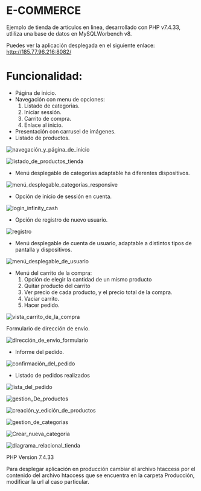 # E-COMMERCE

Ejemplo de tienda de artículos en linea, desarrollado con PHP v7.4.33,
utliliza una base de datos en MySQLWorbench v8.

Puedes ver la aplicación desplegada en el siguiente enlace: http://185.77.96.216:8082/

# Funcionalidad:

- Página de inicio.
- Navegación con menu de opciones:
  1) Listado de categorias.
  2) Iniciar sessión.
  3) Carrito de compra.
  4) Enlace al inicio.
- Presentación con carrusel de imágenes.
- Listado de productos.

![navegación_y_página_de_inicio](https://github.com/Danielbn64/E-COMMERCE-26-07-2023/assets/98886911/f8da69d3-95bb-44c6-a9fc-d142df88824b)

![listado_de_productos_tienda](https://github.com/Danielbn64/E-COMMERCE-26-07-2023/assets/98886911/b74120a2-4053-46f4-9a4b-b4bc48fb3b3e)

- Menú desplegable de categorias adaptable ha diferentes dispositivos.

![menú_desplegable_categorias_responsive](https://github.com/Danielbn64/E-COMMERCE-26-07-2023/assets/98886911/17413dd5-bc7f-45d7-a178-07ff3c672f14)

- Opción de inicio de sessión en cuenta.

![login_infinity_cash](https://github.com/Danielbn64/E-COMMERCE-26-07-2023/assets/98886911/e8bdb8ec-50f1-4eff-8cf6-58edef4c959b)

- Opción de registro de nuevo usuario.

![registro](https://github.com/Danielbn64/E-COMMERCE-26-07-2023/assets/98886911/fc59a997-852e-4541-bfe7-85dba74fbb58)

- Menú desplegable de cuenta de usuario, adaptable a distintos tipos de pantalla y dispositivos.

![menú_desplegable_de_usuario](https://github.com/Danielbn64/E-COMMERCE-26-07-2023/assets/98886911/0bffd95e-04ef-4174-a32f-0ea153734767)

- Menú del carrito de la compra:
  1) Opción de elegir la cantidad de un mismo producto
  2) Quitar producto del carrito
  3) Ver precio de cada producto, y el precio total de la compra.
  4) Vaciar carrito.
  5) Hacer pedido.  

![vista_carrito_de_la_compra](https://github.com/Danielbn64/E-COMMERCE-26-07-2023/assets/98886911/f8a57a6c-ee3d-4682-a6aa-afb9e3241b7d)

Formulario de dirección de envío.

![dirección_de_envio_formulario](https://github.com/Danielbn64/E-COMMERCE-26-07-2023/assets/98886911/d7fc3064-55a6-4498-8643-a639082d217a)

- Informe del pedido.

![confirmación_del_pedido](https://github.com/Danielbn64/E-COMMERCE-26-07-2023/assets/98886911/49e10ba1-0d9d-471c-b365-1f01c7b9383b)

- Listado de pedidos realizados

![lista_del_pedido](https://github.com/Danielbn64/E-COMMERCE-26-07-2023/assets/98886911/22342361-1458-4fbb-8d25-2992f506a29f)

![gestion_De_productos](https://github.com/Danielbn64/E-COMMERCE-26-07-2023/assets/98886911/9c6ff1c5-e274-40a3-a29d-8b5fdce090e7)

![creación_y_edición_de_productos](https://github.com/Danielbn64/E-COMMERCE-26-07-2023/assets/98886911/88f23071-3a4b-41bc-ab83-a85f49c364ca)

![gestion_de_categorias](https://github.com/Danielbn64/E-COMMERCE-26-07-2023/assets/98886911/fa274532-a72c-4153-ba50-751334fe459c)

![Crear_nueva_categoria](https://github.com/Danielbn64/E-COMMERCE-26-07-2023/assets/98886911/64f3b7b4-ed0b-4031-8831-6a025d81a489)

![diagrama_relacional_tienda](https://github.com/Danielbn64/E-COMMERCE-26-07-2023/assets/98886911/fb47bdd2-7e1d-400d-b0a7-71abd55460e9)

PHP Version 7.4.33

Para desplegar aplicación en producción cambiar el archivo htaccess por el contenido del archivo htaccess que se encuentra en la carpeta
Producción, modificar la url al caso particular.
